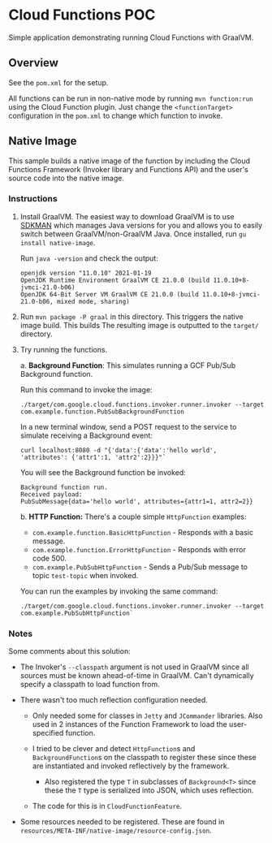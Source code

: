 # Cloud Functions POC

Simple application demonstrating running Cloud Functions with GraalVM.

## Overview

See the `pom.xml` for the setup. 

All functions can be run in non-native mode by running `mvn function:run` using the Cloud Function plugin.
Just change the `<functionTarget>` configuration in the `pom.xml` to change which function to invoke.

## Native Image

This sample builds a native image of the function by including the Cloud Functions Framework (Invoker library and Functions API) and the user's source code into the native image.

### Instructions

1. Install GraalVM.
The easiest way to download GraalVM is to use [SDKMAN](https://sdkman.io/) which manages Java versions for you and allows you to easily switch between GraalVM/non-GraalVM Java.
Once installed, run `gu install native-image`.

    Run `java -version` and check the output:
    
    ```
    openjdk version "11.0.10" 2021-01-19
    OpenJDK Runtime Environment GraalVM CE 21.0.0 (build 11.0.10+8-jvmci-21.0-b06)
    OpenJDK 64-Bit Server VM GraalVM CE 21.0.0 (build 11.0.10+8-jvmci-21.0-b06, mixed mode, sharing)
    ```

2. Run `mvn package -P graal` in this directory.
This triggers the native image build.
This builds 
The resulting image is outputted to the `target/` directory.

3. Try running the functions.

    a. **Background Function**: This simulates running a GCF Pub/Sub Background function.
    
    Run this command to invoke the image: 
    ```
    ./target/com.google.cloud.functions.invoker.runner.invoker --target com.example.function.PubSubBackgroundFunction
    ```
    
    In a new terminal window, send a POST request to the service to simulate receiving a Background event:
    
    ```
    curl localhost:8080 -d "{'data':{'data':'hello world', 'attributes': {'attr1':1, 'attr2':2}}}"`
    ```
    
    You will see the Background function be invoked:
    
    ```
    Background function run.
    Received payload:
    PubSubMessage{data='hello world', attributes={attr1=1, attr2=2}}
    ```
   
    b. **HTTP Function:** There's a couple simple `HttpFunction` examples:
        
      * `com.example.function.BasicHttpFunction` - Responds with a basic message.
      * `com.example.function.ErrorHttpFunction` - Responds with error code 500.
      * `com.example.PubSubHttpFunction` - Sends a Pub/Sub message to topic `test-topic` when invoked.
      
    You can run the examples by invoking the same command:
    
    ```
    ./target/com.google.cloud.functions.invoker.runner.invoker --target com.example.PubSubHttpFunction`
    ```
    
### Notes

Some comments about this solution:

* The Invoker's `--classpath` argument is not used in GraalVM since all sources must be known ahead-of-time in GraalVM.
  Can't dynamically specify a classpath to load function from.

* There wasn't too much reflection configuration needed.

  * Only needed some for classes in `Jetty` and `JCommander` libraries.
    Also used in 2 instances of the Function Framework to load the user-specified function.
  
  * I tried to be clever and detect `HttpFunction`s and `BackgroundFunction`s on the classpath to register these since these are instantiated and invoked reflectively by the framework.
  
    * Also registered the type `T` in subclasses of `Background<T>` since these the `T` type is serialized into JSON, which uses reflection.
    
  * The code for this is in `CloudFunctionFeature`.
    
* Some resources needed to be registered.
  These are found in `resources/META-INF/native-image/resource-config.json`.


    
